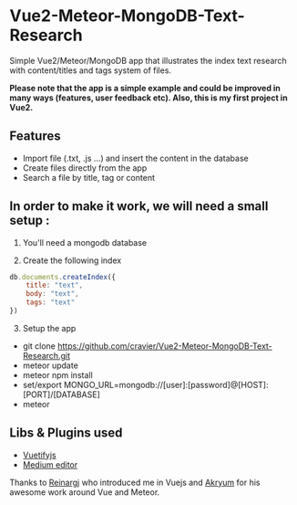 # Vue2-Meteor-MongoDB-Text-Research

Simple Vue2/Meteor/MongoDB app that illustrates the index text research with content/titles and tags system of files.

<b>Please note that the app is a simple example and could be improved in many ways (features, user feedback etc). Also, this is my first project in Vue2.</b>

## Features
- Import file (.txt, .js ...) and insert the content in the database
- Create files directly from the app
- Search a file by title, tag or content

## In order to make it work, we will need a small setup :

1. You'll need a mongodb database

2. Create the following index

```javascript
db.documents.createIndex({
    title: "text",
    body: "text",
    tags: "text"
})
```

3. Setup the app
- git clone https://github.com/cravier/Vue2-Meteor-MongoDB-Text-Research.git
- meteor update
- meteor npm install
- set/export MONGO_URL=mongodb://[user]:[password]@[HOST]:[PORT]/[DATABASE]
- meteor

## Libs & Plugins used
- <a href="https://vuetifyjs.com/">Vuetifyjs</a>
- <a href="https://franzskuffka.github.io/vue-medium-editor/">Medium editor</a>

Thanks to <a href="https://github.com/ReinargJ">Reinargj</a> who introduced me in Vuejs and <a href="https://github.com/Akryum">Akryum</a> for his awesome work around Vue and Meteor.
